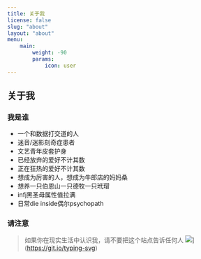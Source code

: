 ```yaml
---
title: 关于我
license: false
slug: "about"
layout: "about"
menu:
    main:
        weight: -90
        params:
            icon: user
---
```


<style>
.article-header {
    display: none;
  }
.article-footer {
	display: none;
  }

</style>

## 关于我

### 我是谁
* 一个和数据打交道的人
* 迷音/迷影刻奇症患者
* 文艺青年皮套护身
* 已经放弃的爱好不计其数
* 正在狂热的爱好不计其数
* 想成为厉害的人，想成为牛郎店的妈妈桑
* 想养一只伯恩山一只德牧一只玳瑁
* infj黑圣母属性值拉满
* 日常die inside偶尔psychopath
### 请注意
> 如果你在现实生活中认识我，请不要把这个站点告诉任何人
![](https://readme-typing-svg.herokuapp.com/?lines=I+love+to+make+friends.;so+if+you+want+to+say+hi,;I'll+be+happy+to+meet+you+more!😊)](https://git.io/typing-svg)